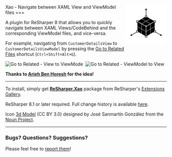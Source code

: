 <div style="float: right"><img src="/logo.png" /></div>Xao - Navigate between XAML View and ViewModel files
===

A plugin for ReSharper 8 that allows you to quickly navigate between XAML Views/CodeBehind and the corresponding ViewModel files, and vice-versa.

For example, navigating from `CustomerDetailsView` to `CustomerDetailsViewModel` by pressing the [Go to Related Files](http://www.jetbrains.com/resharper/webhelp/Navigation_and_Search__Go_to_Related_Files.html) shortcut (`Ctrl+Shift+Alt+G`).

![Go to Related - View to ViewMode][1]&nbsp;
![Go to Related - ViewModel to View][2]

**Thanks to [Arieh Ben Horesh](https://twitter.com/ArielBH) for the idea!**

---
To install, simply get [**ReSharper.Xao**](https://resharper-plugins.jetbrains.com/packages/ReSharper.Xao) package from ReSharper's [Extensions Gallery](http://resharper-plugins.jetbrains.com/).

ReSharper 8.1 or later required. Full change history is available [here](../../wiki).

Icon [3d Model](http://thenounproject.com/term/3d-model/20737/) (CC BY 3.0) designed by José Sanmartín González from the [Noun Project](http://www.thenounproject.com).

---

### Bugs? Questions? Suggestions?

Please feel free to [report them](../../issues)!

  [1]: http://i.imgur.com/ZX0dkJO.png
  [2]: http://i.imgur.com/vTVoeYM.png
